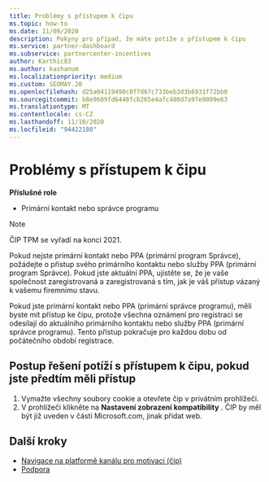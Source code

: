 ```yaml
---
title: Problémy s přístupem k čipu
ms.topic: how-to
ms.date: 11/09/2020
description: Pokyny pro případ, že máte potíže s přístupem k čipu
ms.service: partner-dashboard
ms.subservice: partnercenter-incentives
author: Karthic83
ms.author: kashanum
ms.localizationpriority: medium
ms.custom: SEOMAY.20
ms.openlocfilehash: d25a04119490c0f7d67c733beb3d3b6931f72bb0
ms.sourcegitcommit: b8e9609fd6448fcb265e4afc480d7a97e8009e63
ms.translationtype: MT
ms.contentlocale: cs-CZ
ms.lasthandoff: 11/10/2020
ms.locfileid: "94422180"
---
```

# <a name="trouble-accessing-chip"></a>Problémy s přístupem k čipu

**Příslušné role**

- Primární kontakt nebo správce programu

>[!NOTE]
>ČIP TPM se vyřadí na konci 2021.

Pokud nejste primární kontakt nebo PPA (primární program Správce), požádejte o přístup svého primárního kontaktu nebo služby PPA (primární program Správce). Pokud jste aktuální PPA, ujistěte se, že je vaše společnost zaregistrovaná a zaregistrovaná s tím, jak je váš přístup vázaný k vašemu firemnímu stavu.

Pokud jste primární kontakt nebo PPA (primární správce programu), měli byste mít přístup ke čipu, protože všechna oznámení pro registraci se odesílají do aktuálního primárního kontaktu nebo služby PPA (primární správce programu). Tento přístup pokračuje pro každou dobu od počátečního období registrace.

## <a name="troubleshooting-steps-to-assist-with-accessing-chip-if-you-have-had-access-previously"></a>Postup řešení potíží s přístupem k čipu, pokud jste předtím měli přístup

1. Vymažte všechny soubory cookie a otevřete čip v privátním prohlížeči.
1. V prohlížeči klikněte na **Nastavení zobrazení kompatibility** . ČIP by měl být již uveden v části Microsoft.com, jinak přidat web.

## <a name="next-steps"></a>Další kroky

- [Navigace na platformě kanálu pro motivaci (čip)](chip-intro.md)
- [Podpora](report-problems-with-partner-center.md)